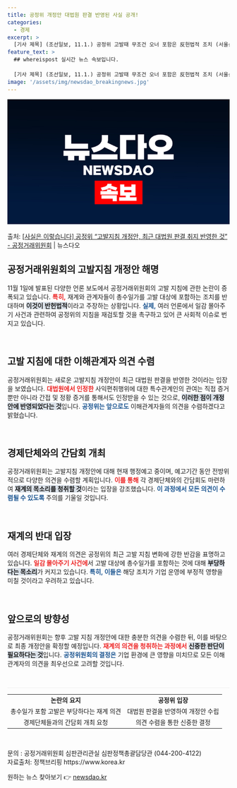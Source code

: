 ```yaml
---
title: 공정위 개정안 대법원 판결 반영된 사실 공개!
categories:
  - 경제
excerpt: >
  [기사 제목] (조선일보, 11.1.) 공정위 고발때 무조건 오너 포함은 反헌법적 조치 (서울신문, 11.1…
feature_text: >
  ## whereispost 실시간 뉴스 속보입니다.

  [기사 제목] (조선일보, 11.1.) 공정위 고발때 무조건 오너 포함은 反헌법적 조치 (서울신문, 11.1…
image: '/assets/img/newsdao_breakingnews.jpg'
---
```


![뉴스다오 속보](/assets/img/newsdao_breakingnews.jpg)

<p>출처: <a href="https://newsdao.kr/2393" rel="dofollow">[사실은 이렇습니다] 공정위 “고발지침 개정안, 최근 대법원 판결 취지 반영한 것” - 공정거래위원회</a> | 뉴스다오</p>

<h2 data-ke-size="size26">공정거래위원회의 고발지침 개정안 해명</h2>

<p data-ke-size="size16">11월 1일에 발표된 다양한 언론 보도에서 공정거래위원회의 고발 지침에 관한 논란이 증폭되고 있습니다. <b><span style="color: #ee2323;">특히,</span></b> 재계와 관계자들이 총수일가를 고발 대상에 포함하는 조치를 반대하며 <b><span style="background-color: #21538527;">이것이 반헌법적</span></b>이라고 주장하는 상황입니다. <b><span style="color: #1a5490;">실제,</span></b> 여러 언론에서 일감 몰아주기 사건과 관련하여 공정위의 지침을 재검토할 것을 촉구하고 있어 큰 사회적 이슈로 번지고 있습니다.</p>

<p data-ke-size="size16">&nbsp;</p>

<h2 data-ke-size="size26">고발 지침에 대한 이해관계자 의견 수렴</h2>

<p data-ke-size="size16">공정거래위원회는 새로운 고발지침 개정안이 최근 대법원 판결을 반영한 것이라는 입장을 보였습니다. <b><span style="color: #ee2323;">대법원에서 인정한</span></b> 사익편취행위에 대한 특수관계인의 관여는 직접 증거뿐만 아니라 간접 및 정황 증거를 통해서도 인정받을 수 있는 것으로, <b><span style="background-color: #21538527;">이러한 점이 개정안에 반영되었다는 것</span></b>입니다. <b><span style="color: #1a5490;">공정위는 앞으로도</span></b> 이해관계자들의 의견을 수렴하겠다고 밝혔습니다.</p>

<p data-ke-size="size16">&nbsp;</p>

<h2 data-ke-size="size26">경제단체와의 간담회 개최</h2>

<p data-ke-size="size16">공정거래위원회는 고발지침 개정안에 대해 현재 행정예고 중이며, 예고기간 동안 전방위적으로 다양한 의견을 수렴할 계획입니다. <b><span style="color: #ee2323;">이를 통해</span></b> 각 경제단체와의 간담회도 마련하여 <b><span style="background-color: #21538527;">재계의 목소리를 청취할 것</span></b>이라는 입장을 강조했습니다. <b><span style="color: #1a5490;">이 과정에서 모든 의견이 수렴될 수 있도록</span></b> 주의를 기울일 것입니다.</p>

<p data-ke-size="size16">&nbsp;</p>

<h2 data-ke-size="size26">재계의 반대 입장</h2>

<p data-ke-size="size16">여러 경제단체와 재계의 의견은 공정위의 최근 고발 지침 변화에 강한 반감을 표명하고 있습니다. <b><span style="color: #ee2323;">일감 몰아주기 사건에</span></b>서 고발 대상에 총수일가를 포함하는 것에 대해 <b><span style="background-color: #21538527;">부당하다는 목소리</span></b>가 커지고 있습니다. <b><span style="color: #1a5490;">특히, 이들은</span></b> 해당 조치가 기업 운영에 부정적 영향을 미칠 것이라고 우려하고 있습니다.</p>

<p data-ke-size="size16">&nbsp;</p>

<h2 data-ke-size="size26">앞으로의 방향성</h2>

<p data-ke-size="size16">공정거래위원회는 향후 고발 지침 개정안에 대한 충분한 의견을 수렴한 뒤, 이를 바탕으로 최종 개정안을 확정할 예정입니다. <b><span style="color: #ee2323;">재계의 의견을 청취하는 과정에서</span></b> <b><span style="background-color: #21538527;">신중한 판단이 필요하다는 것</span></b>입니다. <b><span style="color: #1a5490;">공정위원회의 결정은</span></b> 기업 환경에 큰 영향을 미치므로 모든 이해관계자의 의견을 최우선으로 고려할 것입니다.</p>

<p data-ke-size="size16">&nbsp;</p>

<hr style="height:1px; border:none; color:#eee; background-color:#eee;"/>

<table style="width:100%; border-collapse:collapse;">
<tr>
<td style="text-align: center; height: 17px;"><b>논란의 요지</b></td>
<td style="text-align: center; height: 17px;"><b>공정위 입장</b></td>
</tr>
<tr>
<td style="text-align: center; height: 17px;">총수일가 포함 고발은 부당하다는 재계 의견</td>
<td style="text-align: center; height: 17px;">대법원 판결을 반영하여 개정안 수립</td>
</tr>
<tr>
<td style="text-align: center; height: 17px;">경제단체들과의 간담회 개최 요청</td>
<td style="text-align: center; height: 17px;">의견 수렴을 통한 신중한 결정</td>
</tr>
</table>

<p data-ke-size="size16">&nbsp;</p>

<p data-ke-size="size16">문의 : 공정거래위원회 심판관리관실 심판정책총괄담당관 (044-200-4122)<br>자료출처: 정책브리핑 https://www.korea.kr</p> 

원하는 뉴스 찾아보기 👉 <a href="https://newsdao.kr" rel="dofollow">newsdao.kr</a>


